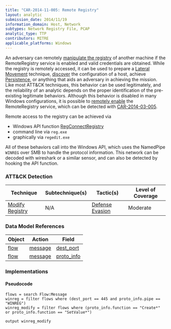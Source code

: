 ```yaml
---
title: "CAR-2014-11-005: Remote Registry"
layout: analytic
submission_date: 2014/11/19
information_domain: Host, Network
subtypes: Network Registry File, PCAP
analytic_type: TTP
contributors: MITRE
applicable_platforms: Windows
---
```


An adversary can remotely [manipulate the registry](https://attack.mitre.org/beta/techniques/T1112) of another machine if the RemoteRegistry service is enabled and valid credentials are obtained. While the registry is remotely accessed, it can be used to prepare a [Lateral Movement](https://attack.mitre.org/beta/tactics/TA0008) technique, [discover](https://attack.mitre.org/beta/tactics/TA0007) the configuration of a host, achieve [Persistence](https://attack.mitre.org/beta/tactics/TA0003), or anything that aids an adversary in achieving the mission. Like most ATT&CK techniques, this behavior can be used legitimately, and the reliability of an analytic depends on the proper identification of the pre-existing legitimate behaviors. Although this behavior is disabled in many Windows configurations, it is possible to [remotely enable](https://attack.mitre.org/beta/techniques/T1569/002) the RemoteRegistry service, which can be detected with [CAR-2014-03-005](CAR-2014-03-005).

Remote access to the registry can be achieved via

-   Windows API function [RegConnectRegistry](https://msdn.microsoft.com/en-us/library/windows/desktop/ms724840.aspx)
-   command line via `reg.exe`
-   graphically via `regedit.exe`

All of these behaviors call into the Windows API, which uses the NamedPipe `WINREG` over SMB to handle the protocol information. This network can be decoded with wireshark or a similar sensor, and can also be detected by hooking the API function.


### ATT&CK Detection

|Technique|Subtechnique(s)|Tactic(s)|Level of Coverage|
|---|---|---|---|
|[Modify Registry](https://attack.mitre.org/beta/techniques/T1112/)|N/A|[Defense Evasion](https://attack.mitre.org/beta/tactics/TA0005/)|Moderate|

### Data Model References

|Object|Action|Field|
|---|---|---|
|[flow](/data_model/flow) | [message](/data_model/flow#message) | [dest_port](/data_model/flow#dest_port) |
|[flow](/data_model/flow) | [message](/data_model/flow#message) | [proto_info](/data_model/flow#proto_info) |


### Implementations

#### Pseudocode


```
flows = search Flow:Message
winreg = filter flows where (dest_port == 445 and proto_info.pipe == "WINREG")
winreg_modify = filter flows where (proto_info.function == "Create*" or proto_info.function == "SetValue*")

output winreg_modify
```




